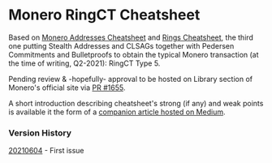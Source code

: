 # Monero RingCT Cheatsheet

Based on [Monero Addresses Cheatsheet](https://github.com/baro77/MoneroAddressesCS) and [Rings Cheatsheet](https://github.com/baro77/RingsCS), the third one putting Stealth Addresses and CLSAGs together with Pedersen Commitments and Bulletproofs to obtain the typical Monero transaction (at the time of writing, Q2-2021): RingCT Type 5.

Pending review & -hopefully- approval to be hosted on Library section of Monero's official site via [PR #1655](https://github.com/monero-project/monero-site/pull/1655).

A short introduction describing cheatsheet's strong (if any) and weak points is available it the form of a [companion article hosted on Medium]().

### Version History

[20210604](https://github.com/baro77/RctCS/blob/main/RctCheatsheet20210604.pdf) - First issue
